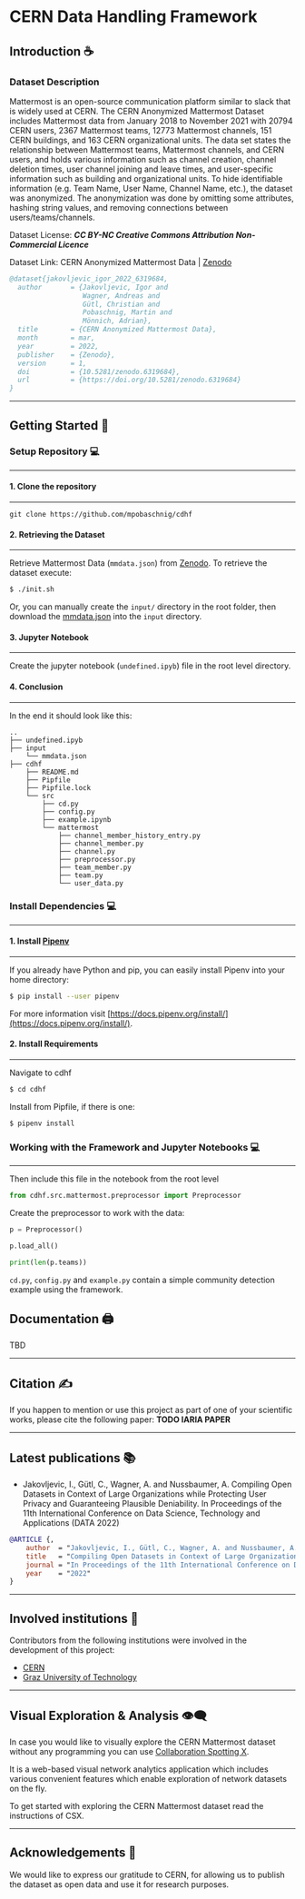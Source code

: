 # CERN Data Handling Framework

## Introduction ☕️

### Dataset Description

Mattermost is an open-source communication platform similar to slack that is widely used at CERN. The CERN Anonymized Mattermost Dataset includes Mattermost data from January 2018 to November 2021 with 20794 CERN  users, 2367 Mattermost teams, 12773 Mattermost channels, 151 CERN buildings, and 163 CERN  organizational units. The data set states the relationship between Mattermost teams, Mattermost channels, and CERN users, and holds various information such as channel creation, channel deletion times, user channel joining and leave times, and user-specific information such as building and organizational units. To hide identifiable information (e.g. Team Name, User Name, Channel Name, etc.), the dataset was anonymized. The anonymization was done by omitting some attributes, hashing string values, and removing connections between users/teams/channels.

Dataset License: ***CC BY-NC Creative Commons Attribution Non-Commercial Licence***

Dataset Link: CERN Anonymized Mattermost Data | [Zenodo](https://zenodo.org/record/6319684#.YnOMdi8Rr0o)

```bibtex
@dataset{jakovljevic_igor_2022_6319684,
  author       = {Jakovljevic, Igor and
                  Wagner, Andreas and
                  Gütl, Christian and
                  Pobaschnig, Martin and
                  Mönnich, Adrian},
  title        = {CERN Anonymized Mattermost Data},
  month        = mar,
  year         = 2022,
  publisher    = {Zenodo},
  version      = 1,
  doi          = {10.5281/zenodo.6319684},
  url          = {https://doi.org/10.5281/zenodo.6319684}
}

```

---

## Getting Started 🏁


### Setup Repository 💻
---

#### 1. Clone the repository 
---

```
git clone https://github.com/mpobaschnig/cdhf
```


#### 2. Retrieving the Dataset
---
Retrieve Mattermost Data (`mmdata.json`) from [Zenodo](https://zenodo.org/record/6319684#.YnOMdi8Rr0o). To retrieve the dataset execute:
```sh
$ ./init.sh
```
Or, you can manually create the `input/` directory in the root folder, then download the [mmdata.json](https://zenodo.org/record/6319684/files/mattermost.json) into the `input` directory.

#### 3. Jupyter Notebook
---

Create the jupyter notebook (`undefined.ipyb`) file in the root level directory.


#### 4. Conclusion
---
In the end it should look like this:
```
..
├── undefined.ipyb
├── input
    └── mmdata.json
├── cdhf
    ├── README.md
    ├── Pipfile
    ├── Pipfile.lock
    └── src
        ├── cd.py    
        ├── config.py
        ├── example.ipynb
        └── mattermost
            ├── channel_member_history_entry.py
            ├── channel_member.py
            ├── channel.py
            ├── preprocessor.py
            ├── team_member.py
            ├── team.py
            └── user_data.py
```

### Install Dependencies 💻
---

#### 1. Install [Pipenv](https://pipenv.pypa.io/en/latest/)
---
If you already have Python and pip, you can easily install Pipenv into your home directory:

```sh
$ pip install --user pipenv
```

For more information visit [https://docs.pipenv.org/install/](https://docs.pipenv.org/install/).

#### 2. Install Requirements
---

Navigate to cdhf

```sh
$ cd cdhf
```

Install from Pipfile, if there is one:

```sh
$ pipenv install
```


### Working with the Framework and Jupyter Notebooks 💻
---

Then include this file in the notebook from the root level

```python
from cdhf.src.mattermost.preprocessor import Preprocessor
```

Create the preprocessor to work with the data:

```python
p = Preprocessor()

p.load_all()

print(len(p.teams))
```

`cd.py`, `config.py` and `example.py` contain a simple community detection example using the framework.

## Documentation 🖨️

TBD

---


## Citation ✍️

If you happen to mention or use this project as part of one of your scientific works, please cite the following paper: **TODO IARIA PAPER**

---

## Latest publications 📚
* Jakovljevic, I., Gütl, C., Wagner, A. and Nussbaumer, A. Compiling Open Datasets in Context of Large Organizations while Protecting User Privacy and Guaranteeing Plausible Deniability. In Proceedings of the 11th International Conference on Data Science, Technology and Applications (DATA 2022)


```bibtex
@ARTICLE {,
    author  = "Jakovljevic, I., Gütl, C., Wagner, A. and Nussbaumer, A.",
    title   = "Compiling Open Datasets in Context of Large Organizations while Protecting User Privacy and Guaranteeing Plausible Deniability",
    journal = "In Proceedings of the 11th International Conference on Data Science, Technology and Applications (DATA 2022)",
    year    = "2022"
}
```
---

## Involved institutions 🏫
Contributors from the following institutions were involved in the development of this project:
* [CERN](https://home.cern/)
* [Graz University of Technology](https://www.tugraz.at/home/)
---

## 	Visual Exploration & Analysis 👁️‍🗨️

In case you would like to visually explore the CERN Mattermost dataset without any programming you can use [Collaboration Spotting X](https://github.com/aleksbobic/csx).

It is a web-based visual network analytics application which includes various convenient features which enable exploration of network datasets on the fly. 

To get started with exploring the CERN Mattermost dataset read the instructions of CSX.

---

## Acknowledgements 🙏

We would like to express our gratitude to CERN, for allowing us to publish the dataset as open data and use it for research purposes.



